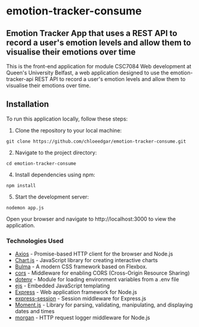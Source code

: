 # emotion-tracker-consume

## Emotion Tracker App that uses a REST API to record a user's emotion levels and allow them to visualise their emotions over time

This is the front-end application for module CSC7084 Web development at Queen's University Belfast, a web application designed to use the emotion-tracker-api REST API to record a user's emotion levels and allow them to visualise their emotions over time.

## Installation
To run this application locally, follow these steps:

1. Clone the repository to your local machine:

```git clone https://github.com/chloeedgar/emotion-tracker-consume.git```

2. Navigate to the project directory:

```cd emotion-tracker-consume```

4. Install dependencies using npm:

```npm install```

5. Start the development server:

```nodemon app.js```

Open your browser and navigate to http://localhost:3000 to view the application.

### Technologies Used
- [Axios](https://axios-http.com/) - Promise-based HTTP client for the browser and Node.js
- [Chart.js](https://www.chartjs.org/) - JavaScript library for creating interactive charts
- [Bulma](https://bulma.io/) - A modern CSS framework based on Flexbox.
- [cors](https://www.npmjs.com/package/cors) - Middleware for enabling CORS (Cross-Origin Resource Sharing)
- [dotenv](https://www.npmjs.com/package/dotenv) - Module for loading environment variables from a .env file
- [ejs](https://ejs.co/) - Embedded JavaScript templating
- [Express](https://expressjs.com/) - Web application framework for Node.js
- [express-session](https://www.npmjs.com/package/express-session) - Session middleware for Express.js
- [Moment.js](https://momentjs.com/) - Library for parsing, validating, manipulating, and displaying dates and times
- [morgan](https://www.npmjs.com/package/morgan) - HTTP request logger middleware for Node.js